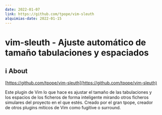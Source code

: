 ```yaml
---
date: 2022-01-07
link: https://github.com/tpope/vim-sleuth
alquimias-date: 2022-01-15
---
```


# vim-sleuth - Ajuste automático de tamaño tabulaciones y espaciados

## ℹ️ About

[https://github.com/tpope/vim-sleuth](https://github.com/tpope/vim-sleuth)

Este plugin de Vim lo que hace es ajustar el tamaño de las tabulaciones y los espacios de los ficheros de forma inteligente mirando otros ficheros simulares del proyecto en el que estés. Creado por el gran tpope, creador de otros plugins míticos de Vim como fugitive o surround.


